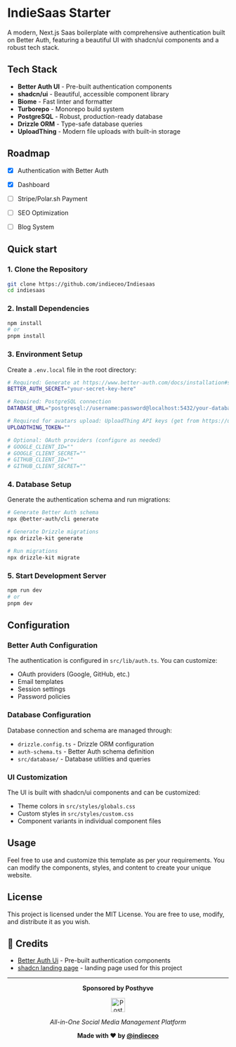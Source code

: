# IndieSaas Starter

A modern, Next.js Saas boilerplate with comprehensive authentication built on Better Auth, featuring a beautiful UI with shadcn/ui components and a robust tech stack.

## Tech Stack

- **Better Auth UI** - Pre-built authentication components
- **shadcn/ui** - Beautiful, accessible component library
- **Biome** - Fast linter and formatter
- **Turborepo** - Monorepo build system
- **PostgreSQL** - Robust, production-ready database
- **Drizzle ORM** - Type-safe database queries
- **UploadThing** - Modern file uploads with built-in storage


## Roadmap

- [x] Authentication with Better Auth
- [x] Dashboard
- [ ] Stripe/Polar.sh Payment
- [ ] SEO Optimization
- [ ] Blog System



##  Quick start

### 1. Clone the Repository
```bash
git clone https://github.com/indieceo/Indiesaas
cd indiesaas
```

### 2. Install Dependencies
```bash
npm install
# or
pnpm install
```

### 3. Environment Setup
Create a `.env.local` file in the root directory:

```bash
# Required: Generate at https://www.better-auth.com/docs/installation#set-environment-variables
BETTER_AUTH_SECRET="your-secret-key-here"

# Required: PostgreSQL connection 
DATABASE_URL="postgresql://username:password@localhost:5432/your-database"

# Required for avatars upload: UploadThing API keys (get from https://uploadthing.com/dashboard)
UPLOADTHING_TOKEN="" 

# Optional: OAuth providers (configure as needed)
# GOOGLE_CLIENT_ID=""
# GOOGLE_CLIENT_SECRET=""
# GITHUB_CLIENT_ID=""
# GITHUB_CLIENT_SECRET=""
```

### 4. Database Setup
Generate the authentication schema and run migrations:

```bash
# Generate Better Auth schema
npx @better-auth/cli generate

# Generate Drizzle migrations
npx drizzle-kit generate

# Run migrations
npx drizzle-kit migrate
```

### 5. Start Development Server
```bash
npm run dev
# or
pnpm dev
```

##  Configuration

### Better Auth Configuration
The authentication is configured in `src/lib/auth.ts`. You can customize:
- OAuth providers (Google, GitHub, etc.)
- Email templates
- Session settings
- Password policies

### Database Configuration
Database connection and schema are managed through:
- `drizzle.config.ts` - Drizzle ORM configuration
- `auth-schema.ts` - Better Auth schema definition
- `src/database/` - Database utilities and queries

### UI Customization
The UI is built with shadcn/ui components and can be customized:
- Theme colors in `src/styles/globals.css`
- Custom styles in `src/styles/custom.css`
- Component variants in individual component files


## Usage

Feel free to use and customize this template as per your requirements. You can modify the components, styles, and content to create your unique website.

## License

This project is licensed under the MIT License. You are free to use, modify, and distribute it as you wish.

## 🙏 Credits


- [Better Auth Ui](https://better-auth-ui.com) - Pre-built authentication components
- [shadcn landing page](https://github.com/nobruf/shadcn-landing-page) - landing page used for this project



---

<div align="center" >
  <p><strong>Sponsored by Posthyve</strong></p>
  <a href="https://posthyve.com" style="text-decoration: none; display: inline-flex; align-items: center; gap: 8px;">
    <img src="https://posthyve.com/logo.svg" alt="Posthyve" width="32" height="32">
  </a>
  <p><em>All-in-One Social Media Management Platform</em></p>
</div>

<div align="center">

  **Made with ❤️ by [@indieceo](https://x.com/indieceo)**

</div>
